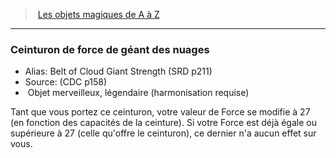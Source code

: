 ﻿> [Les objets magiques de A à Z](hd_magicitems_az_les_objets_magiques_de_a_a_z.md)

---

### Ceinturon de force de géant des nuages

- Alias: Belt of Cloud Giant Strength (SRD p211)
- Source: (CDC p158)
-  Objet merveilleux, légendaire (harmonisation requise)

Tant que vous portez ce ceinturon, votre valeur de Force se modifie à 27 (en fonction des capacités de la ceinture). Si votre Force est déjà égale ou supérieure à 27 (celle qu'offre le ceinturon), ce dernier n'a aucun effet sur vous.

